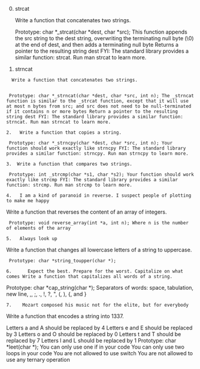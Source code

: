    0. strcat

      Write a function that concatenates two strings.


      Prototype: char *_strcat(char *dest, char *src); This function appends the src string to the dest string, overwriting the terminating null byte (\0) at the end of dest, and then adds a terminating null byte Returns a pointer to the resulting string dest FYI: The standard library provides a similar function: strcat. Run man strcat to learn more.

   1.   strncat

      Write a function that concatenates two strings.


     Prototype: char *_strncat(char *dest, char *src, int n); The _strncat function is similar to the _strcat function, except that it will use at most n bytes from src; and src does not need to be null-terminated if it contains n or more bytes Return a pointer to the resulting string dest FYI: The standard library provides a similar function: strncat. Run man strncat to learn more.

    2.   Write a function that copies a string.

     Prototype: char *_strncpy(char *dest, char *src, int n); Your function should work exactly like strncpy FYI: The standard library provides a similar function: strncpy. Run man strncpy to learn more.

    3.  Write a function that compares two strings.

     Prototype: int _strcmp(char *s1, char *s2); Your function should work exactly like strcmp FYI: The standard library provides a similar function: strcmp. Run man strcmp to learn more.

    4.   I am a kind of paranoid in reverse. I suspect people of plotting to make me happy
Write a function that reverses the content of an array of integers.

     Prototype: void reverse_array(int *a, int n); Where n is the number of elements of the array

    5.   Always look up
Write a function that changes all lowercase letters of a string to uppercase.

     Prototype: char *string_toupper(char *);

    6.      Expect the best. Prepare for the worst. Capitalize on what comes Write a function that capitalizes all words of a string.
Prototype: char *cap_string(char *); Separators of words: space, tabulation, new line, ,, ;, ., !, ?, ", (, ), {, and }

    7.    Mozart composed his music not for the elite, but for everybody

Write a function that encodes a string into 1337.

Letters a and A should be replaced by 4 Letters e and E should be replaced by 3 Letters o and O should be replaced by 0 Letters t and T should be replaced by 7 Letters l and L should be replaced by 1 Prototype: char *leet(char *); You can only use one if in your code You can only use two loops in your code You are not allowed to use switch You are not allowed to use any ternary operation
